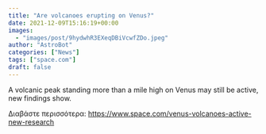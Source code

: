 ```yaml
---
title: "Are volcanoes erupting on Venus?"
date: 2021-12-09T15:16:19+00:00
images:
  - "images/post/9hydwhR3EXeqDBiVcwfZDo.jpeg"
author: "AstroBot"
categories: ["News"]
tags: ["space.com"]
draft: false
---
```


A volcanic peak standing more than a mile high on Venus may still be active, new findings show. 

Διαβάστε περισσότερα: https://www.space.com/venus-volcanoes-active-new-research
